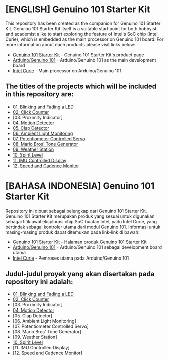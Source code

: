 # [ENGLISH] Genuino 101 Starter Kit
This repository has been created as the companion for Genuino 101 Starter Kit.
Genuino 101 Starter Kit itself is a suitable start point for both hobbyist and academist alike to start exploring the feature of Intel's SoC chip (Intel Curie), which is embedded as the main processor on Genuino 101 board.
For more information about each products please visit links below:
* [Genuino 101 Starter Kit](http://digiwarestore.com/en/) - Genuino 101 Starter Kit's product page
* [Arduino/Genuino 101](https://www.arduino.cc/en/Main/ArduinoBoard101) - Arduino/Genuino 101 as the main development board
* [Intel Curie](http://www.intel.com/content/www/us/en/wearables/wearable-soc.html) - Main processor on Arduino/Genuino 101

## The titles of the projects which will be included in this repository are:
* [01. Blinking and Fading a LED](/01_Blinking_and_Fading_a_LED)
* [02. Click Counter](/02_Click_Counter)
* [03. Proximity Indicator]
* [04. Motion Detector](/04_Motion_Detector)
* [05. Clap Detector](/05_Clap_Detector)
* [06. Ambient Light Monitoring](/06_Ambient_Light_Monitoring)
* [07. Potentiometer Controlled Servo](/07_Potentiometer_Controlled_Servo)
* [08. Mario Bros' Tone Generator](/08_Mario_Bros_Tone_Generator)
* [09. Weather Station](/09_Weather_Station)
* [10. Spirit Level](/10_Spirit_Level)
* [11. IMU Controlled Display](/11_IMU_Controlled_Display)
* [12. Speed and Cadence Monitor](/12_Speed_and_Cadence_Monitor)

# [BAHASA INDONESIA] Genuino 101 Starter Kit
Repository ini dibuat sebagai pelengkap dari Genuino 101 Starter Kit.
Genuino 101 Starter Kit merupakan produk yang sesuai untuk digunakan sebagai titik awal eksplorasi chip SoC buatan Intel, yaitu Intel Curie, yang bertindak sebagai kontroler utama dari modul Genuino 101.
Informasi untuk masing-masing produk dapat ditemukan pada link-link di bawah:
* [Genuino 101 Starter Kit](http://digiwarestore.com/en/) - Halaman produk Genuino 101 Starter Kit
* [Arduino/Genuino 101](https://www.arduino.cc/en/Main/ArduinoBoard101) - Arduino/Genuino 101 sebagai development board utama
* [Intel Curie](http://www.intel.com/content/www/us/en/wearables/wearable-soc.html) - Pemroses utama pada Arduino/Genuino 101

## Judul-judul proyek yang akan disertakan pada repository ini adalah:
* [01. Blinking and Fading a LED](/01_Blinking_and_Fading_a_LED)
* [02. Click Counter](/02_Click_Counter)
* [03. Proximity Indicator]
* [04. Motion Detector](/04_Motion_Detector)
* [05. Clap Detector]
* [06. Ambient Light Monitoring]
* [07. Potentiometer Controlled Servo]
* [08. Mario Bros' Tone Generator]
* [09. Weather Station]
* [10. Spirit Level](/10_Spirit_Level)
* [11. IMU Controlled Display]
* [12. Speed and Cadence Monitor]
